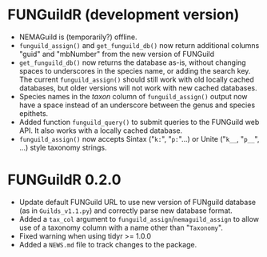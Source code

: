 # FUNGuildR (development version)

* NEMAGuild is (temporarily?) offline.
* `funguild_assign()` and `get_funguild_db()` now return additional columns
  "guid" and "mbNumber" from the new version of FUNGuild
* `get_funguild_db()` now returns the database as-is, without changing spaces to
  underscores in the species name, or adding the search key. The current
  `funguild_assign()` should still work with old locally cached databases, but
  older versions will not work with new cached databases.
* Species names in the *taxon* column of `funguild_assign()` output now have a
  space instead of an underscore between the genus and species epithets.
* Added function `funguild_query()` to submit queries to the FUNGuild web API.
  It also works with a locally cached database.
* `funguild_assign()` now accepts Sintax ("`k:`", "`p:`"...) or Unite ("`k__`,
  "`p__`", ...) style taxonomy strings.

# FUNGuildR 0.2.0

* Update default FUNGuild URL to use new version of FUNguild database (as
  in `Guilds_v1.1.py`) and correctly parse new database format.
* Added a `tax_col` argument to `funguild_assign`/`nemaguild_assign` to allow
  use of a taxonomy column with a name other than "`Taxonomy`".
* Fixed warning when using tidyr >= 1.0.0
* Added a `NEWS.md` file to track changes to the package.
